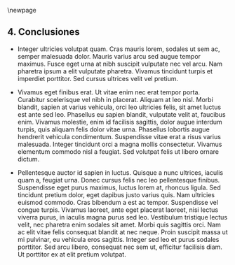 \newpage

## 4. Conclusiones

* Integer ultricies volutpat quam. Cras mauris lorem, sodales ut sem ac, semper malesuada dolor. Mauris varius arcu sed augue tempor maximus. Fusce eget urna at nibh suscipit vulputate nec vel arcu. Nam pharetra ipsum a elit vulputate pharetra. Vivamus tincidunt turpis et imperdiet porttitor. Sed cursus ultrices velit vel pretium.

* Vivamus eget finibus erat. Ut vitae enim nec erat tempor porta. Curabitur scelerisque vel nibh in placerat. Aliquam at leo nisl. Morbi blandit, sapien at varius vehicula, orci leo ultricies felis, sit amet luctus est ante sed leo. Phasellus eu sapien blandit, vulputate velit at, faucibus enim. Vivamus molestie, enim id facilisis sagittis, dolor augue interdum turpis, quis aliquam felis dolor vitae urna. Phasellus lobortis augue hendrerit vehicula condimentum. Suspendisse vitae erat a risus varius malesuada. Integer tincidunt orci a magna mollis consectetur. Vivamus elementum commodo nisl a feugiat. Sed volutpat felis ut libero ornare dictum.

* Pellentesque auctor id sapien in luctus. Quisque a nunc ultrices, iaculis quam a, feugiat urna. Donec cursus felis nec leo pellentesque finibus. Suspendisse eget purus maximus, luctus lorem at, rhoncus ligula. Sed tincidunt pretium dolor, eget dapibus justo varius quis. Nam ultricies euismod commodo. Cras bibendum a est ac tempor. Suspendisse vel congue turpis. Vivamus laoreet, ante eget placerat laoreet, nisi lectus viverra purus, in iaculis magna purus sed leo. Vestibulum tristique lectus velit, nec pharetra enim sodales sit amet. Morbi quis sagittis orci. Nam ac elit vitae felis consequat blandit at nec neque. Proin suscipit massa ut mi pulvinar, eu vehicula eros sagittis. Integer sed leo et purus sodales porttitor. Sed arcu libero, consequat nec sem ut, efficitur facilisis diam. Ut porttitor ex at elit pretium volutpat.
